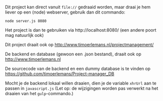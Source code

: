 Dit project kan direct vanuit `file://` gedraaid worden, maar draai je hem liever op een (node) webserver, gebruik dan dit commando:

```
node server.js 8080
```

Het project is dan te gebruiken via http://localhost:8080/ (een andere poort mag natuurlijk ook)

Dit project draait ook op http://www.timoerlemans.nl/projectmanagement/

De backend en database (gewoon een .json bestand), draait ook op http://www.timoerlemans.nl

De sourcecode van de backend en een dummy database is te vinden op https://github.com/timoerlemans/Project-manager_DB

Mocht je de backend lokaal willen draaien, dien je de variable `xhrUrl` aan te passen in `javascript.js` (Let op: de wijzigingen worden pas verwerkt na het draaien van het `gulp`-commando.)
